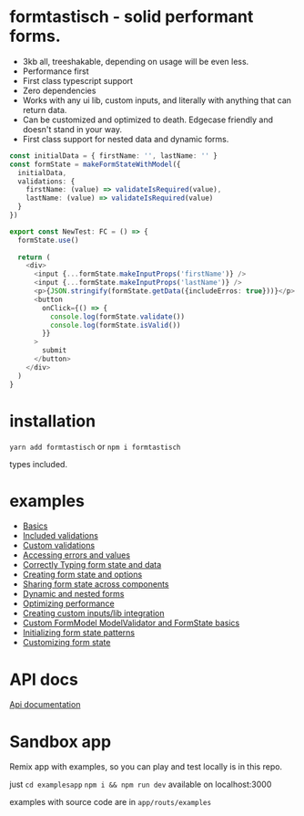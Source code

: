 # formtastisch - solid performant forms.

* 3kb all, treeshakable, depending on usage will be even less.
* Performance first
* First class typescript support
* Zero dependencies
* Works with any ui lib, custom inputs, and literally with anything that can return data. 
* Can be customized and optimized to death. Edgecase friendly and doesn't stand in your way.
* First class support for nested data and dynamic forms. 

```typescript jsx
const initialData = { firstName: '', lastName: '' }
const formState = makeFormStateWithModel({
  initialData,
  validations: {
    firstName: (value) => validateIsRequired(value),
    lastName: (value) => validateIsRequired(value)
  }
})

export const NewTest: FC = () => {
  formState.use()
  
  return (
    <div>
      <input {...formState.makeInputProps('firstName')} />
      <input {...formState.makeInputProps('lastName')} />
      <p>{JSON.stringify(formState.getData({includeErros: true}))}</p>
      <button
        onClick={() => {
          console.log(formState.validate())
          console.log(formState.isValid())
        }}
      >
        submit
      </button>
    </div>
  )
}
```

# installation
`yarn add formtastisch` or `npm i formtastisch`

types included.

# examples
* [Basics](https://stackblitz.com/edit/github-yzzn2y-qptqvk?file=src%2Fexamples%2FBasic.tsx)
* [Included validations](https://stackblitz.com/edit/github-yzzn2y-qptqvk?file=src%2Fexamples%2FIncludedValidations.tsx)
* [Custom validations](https://stackblitz.com/edit/github-yzzn2y-qptqvk?file=src%2Fexamples%2FCustomValidations.tsx)
* [Accessing errors and values](https://stackblitz.com/edit/github-yzzn2y-qptqvk?file=src%2Fexamples%2FAccessingValuesAndErrors.tsx)
* [Correctly Typing form state and data](https://stackblitz.com/edit/github-yzzn2y-qptqvk?file=src%2Fexamples%2FCorrectlyTypingFormStateAndData.tsx)
* [Creating form state and options](https://stackblitz.com/edit/github-yzzn2y-qptqvk?file=src%2Fexamples%2FCustomizingFormState.tsx)
* [Sharing form state across components](https://stackblitz.com/edit/github-yzzn2y-qptqvk?file=src%2Fexamples%2FSharingFormState.tsx)
* [Dynamic and nested forms](https://stackblitz.com/edit/github-yzzn2y-qptqvk?file=src%2Fexamples%2FDynamicAndNestedForms.tsx)
* [Optimizing performance](https://stackblitz.com/edit/github-yzzn2y-qptqvk?file=src%2Fexamples%2FOptimizingRerenders.tsx)
* [Creating custom inputs/lib integration](https://stackblitz.com/edit/github-yzzn2y-qptqvk?file=src%2Fexamples%2FCustomInputs.tsx)
* [Custom FormModel ModelValidator and FormState basics](https://stackblitz.com/edit/github-yzzn2y-qptqvk?file=src%2Fexamples%2FCustomModelValidatorAndState.tsx)
* [Initializing form state patterns](https://stackblitz.com/edit/github-yzzn2y-qptqvk?file=src%2Fexamples%2FInitializingFormStateWaysToInitialize.tsx)
* [Customizing form state](https://stackblitz.com/edit/github-yzzn2y-qptqvk?file=src%2Fexamples%2FCustomizingFormState.tsx)

# API docs
[Api documentation](https://wavywalk.github.io/formtastisch/apidocs/index.html)

# Sandbox app
Remix app with examples, so you can play and test locally is in this repo.

just `cd examplesapp` `npm i && npm run dev`
available on localhost:3000

examples with source code are in `app/routs/examples`
